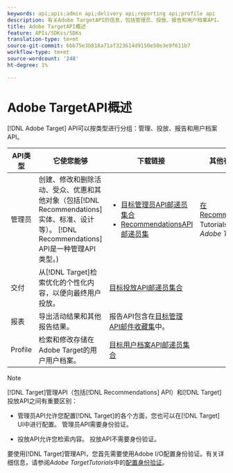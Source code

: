 ```yaml
---
keywords: api;apis;admin api;delivery api;reporting api;profile api
description: 有关Adobe TargetAPI的信息，包括管理员、投放、报告和用户档案API。
title: Adobe TargetAPI概述
feature: APIs/SDKss/SDKs
translation-type: tm+mt
source-git-commit: 6bb75e3b818a71af323614d9150e50e3e9f611b7
workflow-type: tm+mt
source-wordcount: '248'
ht-degree: 1%

---
```



# Adobe TargetAPI概述

[!DNL Adobe Target] API可以按类型进行分组：管理、投放、报告和用户档案API。

| API类型 | 它使您能够 | 下载链接 | 其他有用链接 |
| --- | --- | --- |--- |
| 管理员 | 创建、修改和删除活动、受众、优惠和其他对象（包括[!DNL Recommendations]实体、标准、设计等）。 [!DNL Recommendations] API是一种管理API类型。) | <UL><li>[目标管理员API邮递员集合](https://developers.adobetarget.com/api/#admin-postman-collection)</li><li>[RecommendationsAPI邮递员集](https://developers.adobetarget.com/api/recommendations/#section/Postman)</li></ul> | [在Recommendations](https://experienceleague.adobe.com/docs/target-learn/recommendations-api-tutorial/recs-api-overview.html) Tutorials *中使用Adobe Target* |
| 交付 | 从[!DNL Target]检索优化的个性化内容，以便向最终用户投放。 | [目标投放API邮递员集合](https://developers.adobetarget.com/api/delivery-api/#section/Getting-Started/Postman-Collection) |  |
| 报表 | 导出活动结果和其他报告结果。 | 报告API包含在[目标管理API邮件收藏集](https://developers.adobetarget.com/api/#admin-postman-collection)中。 |  |
| Profile | 检索和修改存储在Adobe Target的用户用户档案。 | [目标用户档案API邮递员集合](https://developers.adobetarget.com/api/#profiles) |  |

>[!NOTE]
>
>[!DNL Target]管理API（包括[!DNL Recommendations] API）和[!DNL Target]投放API之间有重要区别：
>
>* 管理员API允许您配置[!DNL Target]的各个方面，您也可以在[!DNL Target] UI中进行配置。 管理员API需要身份验证。
   >
   >
* 投放API允许您检索内容。 投放API不需要身份验证。
>
>
要使用[!DNL Target]管理API，您首先需要使用Adobe I/O配置身份验证。有关详细信息，请参阅&#x200B;*Adobe TargetTutorials*&#x200B;中的[配置身份验证](https://experienceleague.adobe.com/docs/target-learn/tutorials/apis/configure-io-target-integration.html)。
